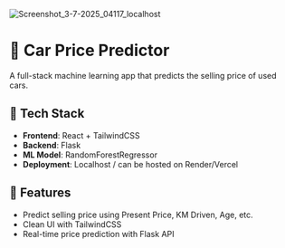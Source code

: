 ![Screenshot_3-7-2025_04117_localhost](https://github.com/user-attachments/assets/76a30b50-2b95-4ad6-ac87-fdba8763386e)

# 🚗 Car Price Predictor

A full-stack machine learning app that predicts the selling price of used cars.

## 🔧 Tech Stack
- **Frontend**: React + TailwindCSS
- **Backend**: Flask
- **ML Model**: RandomForestRegressor
- **Deployment**: Localhost / can be hosted on Render/Vercel

## 🧠 Features
- Predict selling price using Present Price, KM Driven, Age, etc.
- Clean UI with TailwindCSS
- Real-time price prediction with Flask API
